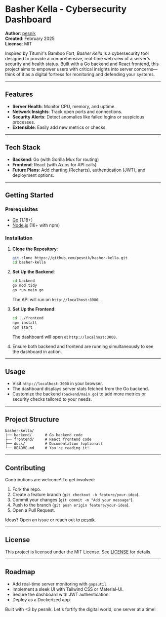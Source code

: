 # Basher Kella - Cybersecurity Dashboard

**Author**: [pesnik](https://github.com/pesnik)  
**Created**: February 2025  
**License**: MIT

Inspired by Titumir's Bamboo Fort, *Basher Kella* is a cybersecurity tool designed to provide a comprehensive, real-time web view of a server's security and health status. Built with a Go backend and React frontend, this project aims to empower users with critical insights into server concerns—think of it as a digital fortress for monitoring and defending your systems.

---

## Features
- **Server Health**: Monitor CPU, memory, and uptime.
- **Network Insights**: Track open ports and connections.
- **Security Alerts**: Detect anomalies like failed logins or suspicious processes.
- **Extensible**: Easily add new metrics or checks.

---

## Tech Stack
- **Backend**: Go (with Gorilla Mux for routing)
- **Frontend**: React (with Axios for API calls)
- **Future Plans**: Add charting (Recharts), authentication (JWT), and deployment options.

---

## Getting Started

### Prerequisites
- [Go](https://golang.org/dl/) (1.18+)
- [Node.js](https://nodejs.org/) (16+ with npm)

### Installation
1. **Clone the Repository**:
   ```bash
   git clone https://github.com/pesnik/basher-kella.git
   cd basher-kella
   ```

2. **Set Up the Backend**:
   ```bash
   cd backend
   go mod tidy
   go run main.go
   ```
   The API will run on `http://localhost:8080`.

3. **Set Up the Frontend**:
   ```bash
   cd ../frontend
   npm install
   npm start
   ```
   The dashboard will open at `http://localhost:3000`.

4. Ensure both backend and frontend are running simultaneously to see the dashboard in action.

---

## Usage
- Visit `http://localhost:3000` in your browser.
- The dashboard displays server stats fetched from the Go backend.
- Customize the backend (`backend/main.go`) to add more metrics or security checks tailored to your needs.

---

## Project Structure
```
basher-kella/
├── backend/      # Go backend code
├── frontend/     # React frontend code
├── docs/         # Documentation (optional)
└── README.md     # You're reading it!
```

---

## Contributing
Contributions are welcome! To get involved:
1. Fork the repo.
2. Create a feature branch (`git checkout -b feature/your-idea`).
3. Commit your changes (`git commit -m "Add your message"`).
4. Push to the branch (`git push origin feature/your-idea`).
5. Open a Pull Request.

Ideas? Open an issue or reach out to [pesnik](https://github.com/pesnik).

---

## License
This project is licensed under the MIT License. See [LICENSE](LICENSE) for details.

---

## Roadmap
- Add real-time server monitoring with `gopsutil`.
- Implement a sleek UI with Tailwind CSS or Material-UI.
- Secure the dashboard with JWT authentication.
- Deploy as a Dockerized app.

Built with <3 by pesnik. Let's fortify the digital world, one server at a time!
